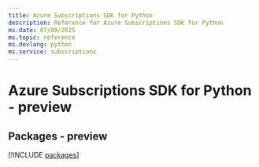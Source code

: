 ```yaml
---
title: Azure Subscriptions SDK for Python
description: Reference for Azure Subscriptions SDK for Python
ms.date: 07/09/2025
ms.topic: reference
ms.devlang: python
ms.service: subscriptions
---
```

# Azure Subscriptions SDK for Python - preview
## Packages - preview
[!INCLUDE [packages](subscriptions-index.md)]